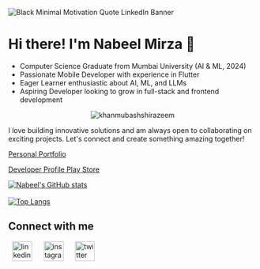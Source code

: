 ![Black Minimal Motivation Quote LinkedIn Banner](https://github.com/drocgoesongit/drocgoesongit/assets/82268112/ad2f0fe3-ccd8-4cf8-9191-818fd7e9336d)


# Hi there! I'm Nabeel Mirza 👋
- Computer Science Graduate from Mumbai University (AI & ML, 2024)
- Passionate Mobile Developer with experience in Flutter
- Eager Learner enthusiastic about AI, ML, and LLMs
- Aspiring Developer looking to grow in full-stack and frontend development


<p align="center">
    <img src="https://komarev.com/ghpvc/?username=drocgoesongit&label=Profile%20views&color=1DB954&style=flat" alt="khanmubashshirazeem" />
</p>



I love building innovative solutions and am always open to collaborating on exciting projects. Let's connect and create something amazing together!

[Personal Portfolio](https://nabeelmirza.tech)

[Developer Profile Play Store](https://play.google.com/store/apps/dev?id=4896162907476085829)

  
[![Nabeel's GitHub stats](https://github-readme-stats.vercel.app/api?username=drocgoesongit&show_icons=true&theme=dark)](https://github.com/drocgoesongit/github-readme-stats)\
<br>
[![Top Langs](https://github-readme-stats.vercel.app/api/top-langs/?username=drocgoesongit&hide=python,html&langs_count=3&theme=dark)](https://github.com/drocgoesongit/github-readme-stats)


## Connect with me

&nbsp;&nbsp;[<img src='https://cdn.jsdelivr.net/npm/simple-icons@3.0.1/icons/linkedin.svg' alt='linkedin' height='40'>](https://www.linkedin.com/in/nabeel-mirza-b72362207//) 
&nbsp;&nbsp;&nbsp;&nbsp;&nbsp;[<img src='https://cdn.jsdelivr.net/npm/simple-icons@3.0.1/icons/instagram.svg' alt='instagram' height='40'>](https://www.instagram.com/mirza_nabeel_7//)
&nbsp;&nbsp;&nbsp;&nbsp;&nbsp;[<img src='https://cdn.jsdelivr.net/npm/simple-icons@3.0.1/icons/twitter.svg' alt='twitter' height='40'>](https://twitter.com/NabeelM08239730) 





